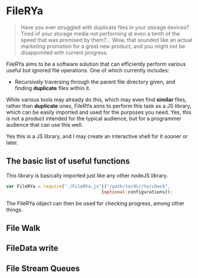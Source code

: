 # FileRYa
> Have you ever struggled with duplicate files in your storage devices? Tired of your storage media not performing at even a tenth of the speed that was promised by them?...
Wow, that sounded like an actual marketing promotion for a great new product, and you might not be disappointed with current progress.

FileRYa aims to be a software solution that can efficiently perform various useful but ignored file operations. One of which currently includes:
+ Recursively traversing through the parent file directory given, and finding **duplicate** files within it.

While various tools may already do this, which may even find **similar** files, rather than **duplicate** ones, FileRYa aims to perform this task as a JS library, which can be easily imported and used for the purposes you need. Yes, this is not a product intended for the typical audience, but for a programmer audience that can use this well.

Yes this is a JS library, and I may create an interactive shell for it sooner or later.

## The basic list of useful functions
This library is basically imported just like any other nodeJS library.
```js
var FileRYa = require("./FileRYa.js")("/path/to/dir/to/check",
									{optional:configurations});
```
The FileRYa object can then be used for checking progress, among other things.

## File Walk

## FileData write

## File Stream Queues

>